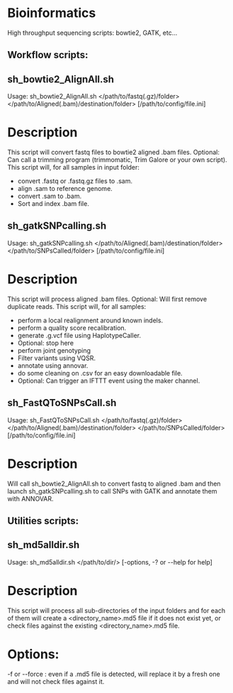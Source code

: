 Bioinformatics
==============

High throughput sequencing scripts: bowtie2, GATK, etc...


Workflow scripts:
-----------------


## sh_bowtie2_AlignAll.sh

Usage: sh_bowtie2_AlignAll.sh </path/to/fastq(.gz)/folder> </path/to/Aligned(.bam)/destination/folder> [/path/to/config/file.ini]

# Description

This script will convert fastq files to bowtie2 aligned .bam files.
Optional: Can call a trimming program (trimmomatic, Trim Galore or your own script).
This script will, for all samples in input folder:
- convert .fastq or .fastq.gz files to .sam.
- align .sam to reference genome.
- convert .sam to .bam.
- Sort and index .bam file.

## sh_gatkSNPcalling.sh

Usage: sh_gatkSNPcalling.sh </path/to/Aligned(.bam)/destination/folder> </path/to/SNPsCalled/folder> [/path/to/config/file.ini]

# Description

This script will process aligned .bam files.
Optional: Will first remove duplicate reads.
This script will, for all samples:
- perform a local realignment around known indels.
- perform a quality score recalibration.
- generate .g.vcf file using HaplotypeCaller.
- Optional: stop here
- perform joint genotyping
- Filter variants using VQSR.
- annotate using annovar.
- do some cleaning on .csv for an easy downloadable file.
- Optional: Can trigger an IFTTT event using the maker channel.


## sh_FastQToSNPsCall.sh

Usage: sh_FastQToSNPsCall.sh </path/to/fastq(.gz)/folder> </path/to/Aligned(.bam)/destination/folder> </path/to/SNPsCalled/folder> [/path/to/config/file.ini]

# Description

Will call sh_bowtie2_AlignAll.sh to convert fastq to aligned .bam and then launch sh_gatkSNPcalling.sh to call SNPs with GATK and annotate them with ANNOVAR.


Utilities scripts:
------------------


## sh_md5alldir.sh

Usage: sh_md5alldir.sh </path/to/dir/> [-options, -? or --help for help]

# Description

This script will process all sub-directories of the input folders and for each of them
will create a <directory_name>.md5 file if it does not exist yet, or check <directory> files
against the existing <directory_name>.md5 file.

# Options:

-f or --force : even if a <directory>.md5 file is detected, will replace it by a fresh one
and will not check files against it.
